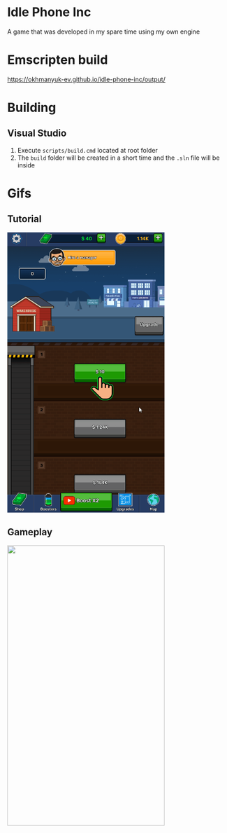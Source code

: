 # Idle Phone Inc 
A game that was developed in my spare time using my own engine

# Emscripten build 
https://okhmanyuk-ev.github.io/idle-phone-inc/output/

# Building

## Visual Studio
1. Execute `scripts/build.cmd` located at root folder
2. The `build` folder will be created in a short time and the `.sln` file will be inside

# Gifs

## Tutorial
<img src="https://github.com/okhmanyuk-ev/idle-phone-inc/blob/master/gif/1.gif" width=360 height=640>

## Gameplay
<img src="https://github.com/okhmanyuk-ev/idle-phone-inc/blob/master/gif/2.gif" width=360 height=640>
